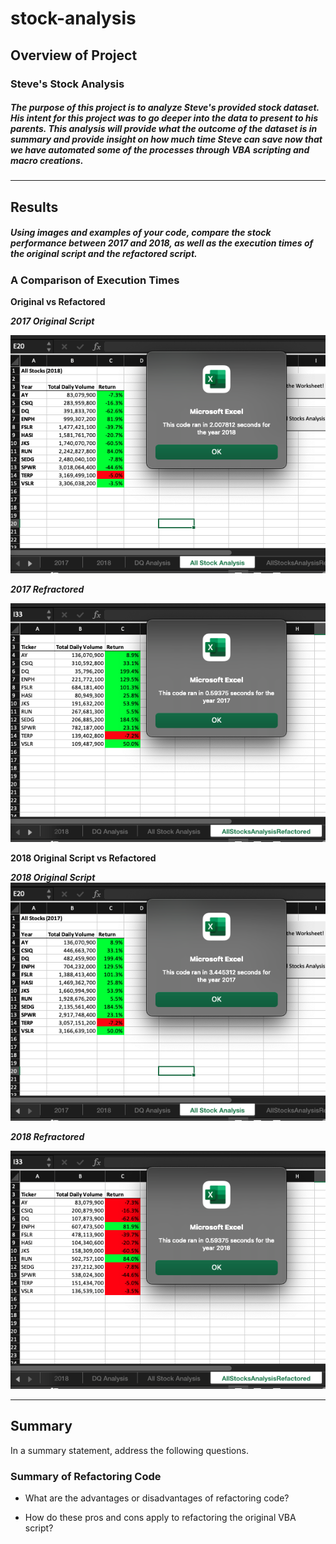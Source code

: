 # stock-analysis

## Overview of Project
### Steve's Stock Analysis
##### The purpose of this project is to analyze Steve's provided stock dataset. His intent for this project was to go deeper into the data to present to his parents. This analysis will provide what the outcome of the dataset is in summary and provide insight on how much time Steve can save now that we have automated some of the processes through VBA scripting and macro creations. 

---
## Results
##### Using images and examples of your code, compare the stock performance between 2017 and 2018, as well as the execution times of the original script and the refactored script.

### A Comparison of Execution Times
**Original vs Refactored**

_**2017 Original Script**_

![This is an image](https://github.com/hastyjr/stock-analysis/blob/main/Resources/2017%20-%20original%20script.png) 


_**2017 Refractored**_

![This is an image](https://github.com/hastyjr/stock-analysis/blob/main/Resources/VBA_Challenge_2017.png)


**2018 Original Script vs Refactored**

_**2018 Original Script**_
![This is an image](https://github.com/hastyjr/stock-analysis/blob/main/Resources/2018%20-%20orignial%20script.png)
     
_**2018 Refractored**_

![This is an image](https://github.com/hastyjr/stock-analysis/blob/main/Resources/VBA_Challenge_2018.png)
     

--- 
## Summary
 In a summary statement, address the following questions.

### Summary of Refactoring Code
* What are the advantages or disadvantages of refactoring code?

* How do these pros and cons apply to refactoring the original VBA script?
